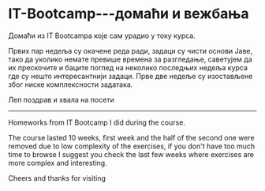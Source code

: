 # IT-Bootcamp---домаћи и вежбања
Домаћи из IT Bootcampa које сам урадио у току курса.

Првих пар недеља су окачене реда ради, задаци су чисти основи Јаве, тако да уколико немате превише времена за разгледање, саветујем да
их прескочите и баците поглед на неколико последњих недеља курса где су нешто интересантнији задаци. Прве две недеље су изостављене због
ниске комплексности задатака.

Леп поздрав и хвала на посети

- - - - -
Homeworks from IT Bootcamp I did during the course.

Тhe course lasted 10 weeks, first week and the half of the second one were removed due to low complexity of the exercises, if you don't have too much time to browse I suggest you check the last few weeks where exercises are more complex and interesting.

Cheers and thanks for visiting
